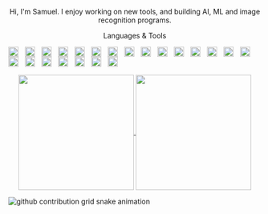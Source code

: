 <p align="center">
  Hi, I'm Samuel. I enjoy working on new tools, and building AI, ML and image recognition programs.
</p>

<p align="center">
  Languages & Tools
</p>

<img align="left" width="20px" style="padding-right: 10px;" src="https://cdn.jsdelivr.net/gh/devicons/devicon/icons/flutter/flutter-plain.svg" />
<img align="left" width="20px" style="padding-right: 10px;" src="https://cdn.jsdelivr.net/gh/devicons/devicon/icons/dart/dart-plain.svg" />
<img align="left" width="20px" style="padding-right: 10px;" src="https://cdn.jsdelivr.net/gh/devicons/devicon/icons/materialui/materialui-plain.svg" />
<img align="left" width="20px" style="padding-right: 10px;" src="https://cdn.jsdelivr.net/gh/devicons/devicon/icons/kaggle/kaggle-original.svg" />
<img align="left" width="20px" style="padding-right: 10px;" src="https://cdn.jsdelivr.net/gh/devicons/devicon/icons/androidstudio/androidstudio-plain.svg" />
<img align="left" width="20px" style="padding-right: 10px;" src="https://cdn.jsdelivr.net/gh/devicons/devicon/icons/gradle/gradle-plain.svg" />
<img align="left" width="20px" style="padding-right: 10px;" src="https://cdn.jsdelivr.net/gh/devicons/devicon/icons/firebase/firebase-plain.svg" />

<img align="left" width="20px" style="padding-right: 10px;" src="https://cdn.jsdelivr.net/gh/devicons/devicon/icons/html5/html5-plain.svg" />
<img align="left" width="20px" style="padding-right: 10px;" src="https://cdn.jsdelivr.net/gh/devicons/devicon/icons/css3/css3-plain.svg" /> 
<img align="left" width="20px" style="padding-right: 10px;" src="https://cdn.jsdelivr.net/gh/devicons/devicon/icons/javascript/javascript-plain.svg" />

<img align="left" width="20px" style="padding-right: 10px;" src="https://cdn.jsdelivr.net/gh/devicons/devicon/icons/python/python-plain.svg" />
<img align="left" width="20px" style="padding-right: 10px;" src="https://cdn.jsdelivr.net/gh/devicons/devicon/icons/java/java-plain.svg" />
<img align="left" width="20px" style="padding-right: 10px;" src="https://cdn.jsdelivr.net/gh/devicons/devicon/icons/cplusplus/cplusplus-plain.svg" />
<img align="left" width="20px" style="padding-right: 10px;" src="https://cdn.jsdelivr.net/gh/devicons/devicon/icons/rust/rust-plain.svg" />

<img align="left" width="20px" style="padding-right: 10px;" src="https://cdn.jsdelivr.net/gh/devicons/devicon/icons/github/github-original-wordmark.svg" />
<img align="left" width="20px" style="padding-right: 10px;" src="https://cdn.jsdelivr.net/gh/devicons/devicon/icons/git/git-plain.svg" />

<img align="left" width="20px" style="padding-right: 10px;" src="https://cdn.jsdelivr.net/gh/devicons/devicon/icons/linux/linux-plain.svg" />
<img align="left" width="20px" style="padding-right: 10px;" src="https://cdn.jsdelivr.net/gh/devicons/devicon/icons/windows8/windows8-original.svg" />
<img align="left" width="20px" style="padding-right: 10px;" src="https://cdn.jsdelivr.net/gh/devicons/devicon/icons/bash/bash-plain.svg" />
<img align="left" width="20px" style="padding-right: 10px;" src="https://cdn.jsdelivr.net/gh/devicons/devicon/icons/mongodb/mongodb-plain.svg" />
<img align="left" width="20px" style="padding-right: 10px;" src="https://cdn.jsdelivr.net/gh/devicons/devicon/icons/django/django-plain.svg" />
<img align="left" width="20px" style="padding-right: 10px;" src="https://cdn.jsdelivr.net/gh/devicons/devicon/icons/flask/flask-original.svg" />

<br />

#

<p align="center">
  <a href="Github Stats">
    <img height=230 align="center" src="https://github-readme-stats-sigma-five.vercel.app/api?username=sommos&number_format=long&hide_border=true&bg_color=30,e96443,904e95&title_color=fff&text_color=fff&icon_color=fff&card_width=250&line_height=30&show_icons=true&hide_title=true&rank_icon=percentile&include_all_commits=true&count_private=true&border_radius=10" />
  </a>
  <a href="Top Languages">
    <img height=230 align="center" src="https://github-readme-stats-sigma-five.vercel.app/api/top-langs/?username=sommos&hide_border=true&bg_color=30,904e95,e96443&title_color=fff&text_color=fff&bar_color=fff&text_bold=true&card_width=250&hide_title=true&include_all_commits=true&count_private=true&border_radius=10" />
  </a>
</p>

<picture>
  <source media="(prefers-color-scheme: dark)" srcset="https://raw.githubusercontent.com/sommos/sommos/output/github-contribution-grid-snake-dark.svg">
  <source media="(prefers-color-scheme: light)" srcset="https://raw.githubusercontent.com/sommos/sommos/output/github-contribution-grid-snake.svg">
  <img alt="github contribution grid snake animation" src="https://raw.githubusercontent.com/sommos/sommos/output/github-contribution-grid-snake.svg">
</picture>
          
<!--
**Sommos/sommos** is a ✨ _special_ ✨ repository because its `README.md` (this file) appears on your GitHub profile.
